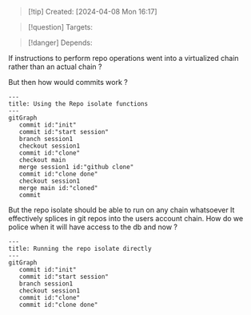 
>[!tip] Created: [2024-04-08 Mon 16:17]

>[!question] Targets: 

>[!danger] Depends: 

If instructions to perform repo operations went into a virtualized chain rather than an actual chain ?

But then how would commits work ?

```mermaid
---
title: Using the Repo isolate functions
---
gitGraph
   commit id:"init"
   commit id:"start session"
   branch session1
   checkout session1
   commit id:"clone"
   checkout main
   merge session1 id:"github clone"
   commit id:"clone done"
   checkout session1
   merge main id:"cloned"
   commit

```
But the repo isolate should be able to run on any chain whatsoever
It effectively splices in git repos into the users account chain.
How do we police when it will have access to the db and now ?
```mermaid
---
title: Running the repo isolate directly
---
gitGraph
   commit id:"init"
   commit id:"start session"
   branch session1
   checkout session1
   commit id:"clone"
   commit id:"clone done"

```